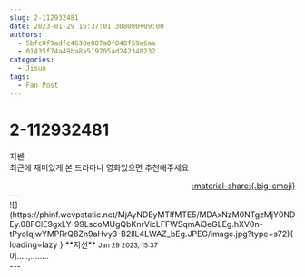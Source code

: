 ```yaml
---
slug: 2-112932481
date: 2023-01-29 15:37:01.308000+09:00
authors:
  - 5bfc0f9adfc4630e007a0f848f59e6aa
  - 01435f74a49ba8a519705ad242348232
categories:
  - Jisun
tags:
  - Fan Post
---
```


# 2-112932481

<div class="post-container" markdown="1">
<div class="content-container md-sidebar__scrollwrap" markdown="1">

지쎈 <br>최근에 재미있게 본 드라마나 영화있으면 추천해주세요

</div>
</div>

<div style="text-align: right;" markdown="1">
<a href="https://weverse.io/fromis9/fanpost/2-112932481" style="text-align: right;">:material-share:{.big-emoji}</a>
</div>
---

<div class="comments-container md-sidebar__scrollwrap" markdown="1">
<div class="comment" markdown="1">
<div class='id-container' markdown="1">
![](https://phinf.wevpstatic.net/MjAyNDEyMTlfMTE5/MDAxNzM0NTgzMjY0NDEy.08FClE9gxLY-99LscoMUgQbKnrVicLFFWSqmAi3eGLEg.hXV0n-tPyoIqjwYMPRrQ8Zn9aHvy3-B2llL4LWAZ_bEg.JPEG/image.jpg?type=s72){ loading=lazy }
**<span class="artist">지선</span>** <small>Jan 29 2023, 15:37</small><br>
</div>
<div class='comment-body' markdown="1">
어.....,........
</div>
</div>
</div>
---
